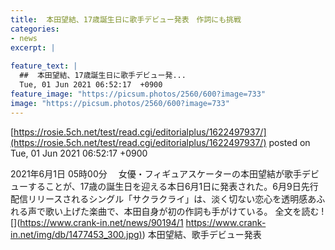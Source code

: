 ```yaml
---
title:  本田望結、17歳誕生日に歌手デビュー発表　作詞にも挑戦  
categories:
- news
excerpt: |
  
feature_text: |
  ##  本田望結、17歳誕生日に歌手デビュー発...
  Tue, 01 Jun 2021 06:52:17  +0900
feature_image: "https://picsum.photos/2560/600?image=733"
image: "https://picsum.photos/2560/600?image=733"
---
```


[https://rosie.5ch.net/test/read.cgi/editorialplus/1622497937/](https://rosie.5ch.net/test/read.cgi/editorialplus/1622497937/)
posted on Tue, 01 Jun 2021 06:52:17  +0900

<!--more-->

2021年6月1日 05時00分 　女優・フィギュアスケーターの本田望結が歌手デビューすることが、17歳の誕生日を迎える本日6月1日に発表された。6月9日先行配信リリースされるシングル「サクラクライ」は、淡く切ない恋心を透明感あふれる声で歌い上げた楽曲で、本田自身が初の作詞も手がけている。 全文を読む ![](https://www.crank-in.net/news/90194/1 [https://www.crank-in.net/img/db/1477453_300.jpg)](https://www.crank-in.net/img/db/1477453_300.jpg)) 本田望結、歌手デビュー発表
